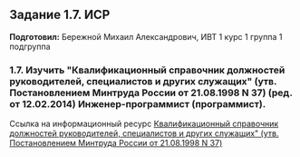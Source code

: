 Задание 1.7. ИСР
---------------
**Подготовил:** Бережной Михаил Александрович, ИВТ 1 курс 1 группа 1 подгруппа

### 1.7. Изучить "Квалификационный справочник должностей руководителей, специалистов и других служащих" (утв. Постановлением Минтруда России от 21.08.1998 N 37) (ред. от 12.02.2014) Инженер-программист (программист).

Ссылка на информационный ресурс
[Квалификационный справочник должностей руководителей, специалистов и других служащих" (утв. Постановлением Минтруда России от 21.08.1998 N 37)](http://docs.cntd.ru/document/58839553)
